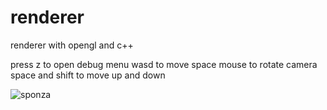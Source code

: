 # renderer
renderer with opengl and c++

press z to open debug menu
wasd to move space
mouse to rotate camera
space and shift to move up and down

![sponza](https://github.com/VeryCoolMike/renderer/tree/main/resources/other/sponza.png)